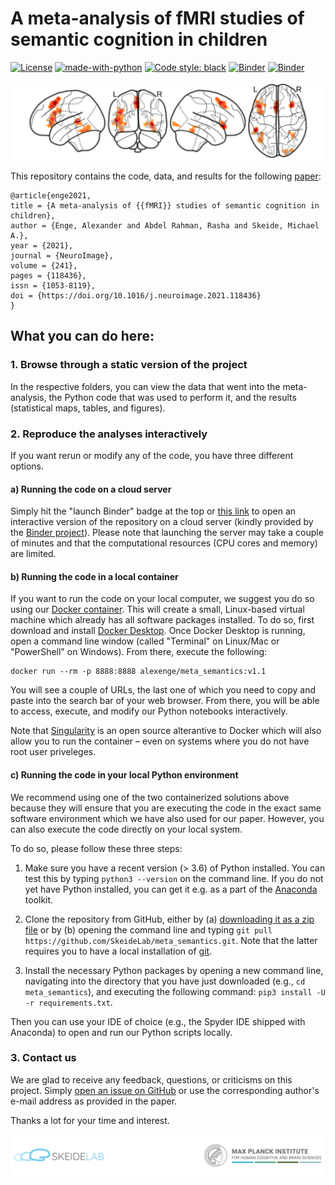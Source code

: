 # A meta-analysis of fMRI studies of semantic cognition in children

[![License](https://img.shields.io/badge/License-MIT-blue.svg)](https://opensource.org/licenses/MIT)
[![made-with-python](https://img.shields.io/badge/Made%20with-Python-1f425f.svg)](https://www.python.org/)
[![Code style: black](https://img.shields.io/badge/code%20style-black-000000.svg)](https://github.com/psf/black)
[![Binder](https://img.shields.io/docker/cloud/build/alexenge/meta_semantics.svg)](https://hub.docker.com/r/alexenge/meta_semantics)
[![Binder](https://mybinder.org/badge_logo.svg)](https://mybinder.org/v2/gh/SkeideLab/meta_semantics/v1.1)

[![meta-analytic results from ALE](https://raw.githubusercontent.com/SkeideLab/meta_semantics/main/misc/ale_brains.png)](https://github.com/SkeideLab/meta_semantics/tree/main/results)

This repository contains the code, data, and results for the following [paper](https://doi.org/10.1016/j.neuroimage.2021.118436):

```
@article{enge2021,
title = {A meta-analysis of {{fMRI}} studies of semantic cognition in children},
author = {Enge, Alexander and Abdel Rahman, Rasha and Skeide, Michael A.},
year = {2021},
journal = {NeuroImage},
volume = {241},
pages = {118436},
issn = {1053-8119},
doi = {https://doi.org/10.1016/j.neuroimage.2021.118436}
}
```

## What you can do here:

### 1. Browse through a static version of the project

In the respective folders, you can view the data that went into the meta-analysis, the Python code that was used to perform it, and the results (statistical maps, tables, and figures).

### 2. Reproduce the analyses interactively

If you want rerun or modify any of the code, you have three different options.

#### a) Running the code on a cloud server

Simply hit the "launch Binder" badge at the top or [this link](https://mybinder.org/v2/gh/SkeideLab/meta_semantics/v1.1) to open an interactive version of the repository on a cloud server (kindly provided by the [Binder project](https://mybinder.readthedocs.io/en/latest/about/about.html)). Please note that launching the server may take a couple of minutes and that the computational resources (CPU cores and memory) are limited.

#### b) Running the code in a local container

If you want to run the code on your local computer, we suggest you do so using our [Docker container](https://hub.docker.com/repository/docker/alexenge/meta_semantics). This will create a small, Linux-based virtual machine which already has all software packages installed. To do so, first download and install [Docker Desktop](https://www.docker.com/products/docker-desktop). Once Docker Desktop is running, open a command line window (called "Terminal" on Linux/Mac or "PowerShell" on Windows). From there, execute the following:

```
docker run --rm -p 8888:8888 alexenge/meta_semantics:v1.1
```

You will see a couple of URLs, the last one of which you need to copy and paste into the search bar of your web browser. From there, you will be able to access, execute, and modify our Python notebooks interactively.

Note that [Singularity](https://sylabs.io/singularity/) is an open source alterantive to Docker which will also allow you to run the container – even on systems where you do not have root user priveleges.

#### c) Running the code in your local Python environment

We recommend using one of the two containerized solutions above because they will ensure that you are executing the code in the exact same software environment which we have also used for our paper. However, you can also execute the code directly on your local system.

To do so, please follow these three steps:

1. Make sure you have a recent version (> 3.6) of Python installed. You can test this by typing `python3 --version` on the command line. If you do not yet have Python installed, you can get it e.g. as a part of the [Anaconda](https://www.anaconda.com/products/individual) toolkit.

2. Clone the repository from GitHub, either by (a) [downloading it as a zip file](https://github.com/SkeideLab/meta_semantics/archive/refs/heads/main.zip) or by (b) opening the command line and typing `git pull https://github.com/SkeideLab/meta_semantics.git`. Note that the latter requires you to have a local installation of [git](https://git-scm.com/downloads).

3. Install the necessary Python packages by opening a new command line, navigating into the directory that you have just downloaded (e.g., `cd meta_semantics`), and executing the following command: `pip3 install -U -r requirements.txt`.

Then you can use your IDE of choice (e.g., the Spyder IDE shipped with Anaconda) to open and run our Python scripts locally.

### 3. Contact us

We are glad to receive any feedback, questions, or criticisms on this project. Simply [open an issue on GitHub](https://github.com/SkeideLab/meta_semantics/issues/new/choose) or use the corresponding author's e-mail address as provided in the paper.

Thanks a lot for your time and interest.

[![SkeideLab and MPI CBS logos](https://raw.githubusercontent.com/SkeideLab/meta_semantics/main/misc/header_logos.png)](https://skeidelab.com)
